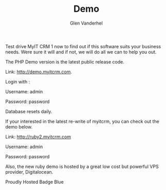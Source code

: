 ﻿---
layout: news
title:  Demo
author: Glen Vanderhel

---

Test drive MyIT CRM 1 now to find out if this software suits your business needs. Were sure it will and if not, we will do all we can to help you out.

The PHP Demo version is the latest public release code.

Link: http://demo.myitcrm.com.

Login with :

Username: admin

Password: password

 

Database resets daily.

 

If your interested in the latest re-write of myitcrm, you can check out the demo below.

Link: http://ruby2.myitcrm.com

Username: admin

Password: password

Also, the new ruby demo is hosted by a great low cost but powerful VPS provider, Digitalocean.

Proudly Hosted Badge Blue
